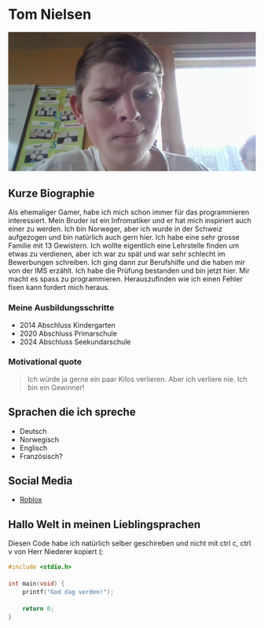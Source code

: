 # Tom Nielsen

![Tom Nielsen](../img/nito.jpg)

## Kurze Biographie

Als ehemaliger Gamer, habe ich mich schon immer für das programmieren interessiert. 
Mein Bruder ist ein Infromatiker und er hat mich inspiriert auch einer zu werden.
Ich bin Norweger, aber ich wurde in der Schweiz aufgezogen und bin natürlich auch gern hier.
Ich habe eine sehr grosse Familie mit 13 Gewistern.
Ich wollte eigentlich eine Lehrstelle finden um etwas zu verdienen, aber ich war zu spät und war sehr schlecht im Bewerbungen schreiben. 
Ich ging dann zur Berufshilfe und die haben mir von der IMS erzählt. 
Ich habe die Prüfung bestanden und bin jetzt hier.
Mir macht es spass zu programmieren.
Herauszufinden wie ich einen Fehler fixen kann fordert mich heraus.

### Meine Ausbildungsschritte

- 2014 Abschluss Kindergarten
- 2020 Abschluss Primarschule
- 2024 Abschluss Seekundarschule

### Motivational quote

>Ich würde ja gerne ein paar Kilos verlieren.
Aber ich verliere nie. 
Ich bin ein Gewinner!

## Sprachen die ich spreche

- Deutsch
- Norwegisch
- Englisch
- Französisch?

## Social Media

- [Roblox](https://www.roblox.com/users/282713886/profile)

## Hallo Welt in meinen Lieblingsprachen
Diesen Code habe ich natürlich selber geschireben und nicht mit ctrl c, ctrl v von Herr Niederer kopiert (:

```c
#include <stdio.h>

int main(void) {
    printf("God dag verden!");

    return 0;
}
```